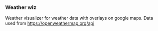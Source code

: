 ### Weather wiz
Weather visualizer for weather data with overlays on google maps.
Data used from https://openweathermap.org/api
